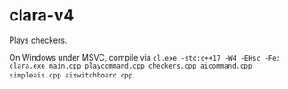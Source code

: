 # clara-v4

Plays checkers.

On Windows under MSVC, compile via `cl.exe -std:c++17 -W4 -EHsc -Fe: clara.exe main.cpp playcommand.cpp checkers.cpp aicommand.cpp simpleais.cpp aiswitchboard.cpp`.
